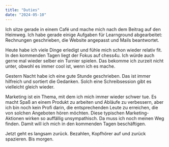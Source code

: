 ```yaml
---
title: "Duties"
date: "2024-05-10"
---
```


Ich sitze gerade in einem Café und mache mich nach dem Beitrag auf den Heimweg. Ich habe gerade einige Aufgaben für Learnground abgearbeitet: Rechnungen geschrieben, die Website angepasst und Mails beantwortet.

Heute habe ich viele Dinge erledigt und fühle mich schon wieder relativ fit. In den kommenden Tagen liegt der Fokus auf chess4u. Ich würde auch gerne mal wieder selber ein Turnier spielen. Das bekomme ich zurzeit nicht unter, obwohl es immer cool ist, wenn ich es mache.

Gestern Nacht habe ich eine gute Stunde geschrieben. Das ist immer hilfreich und sortiert die Gedanken. Solch eine Schreibsession gibt es vielleicht gleich wieder.

Marketing ist ein Thema, mit dem ich mich immer wieder schwer tue. Es macht Spaß an einem Produkt zu arbeiten und Abläufe zu verbessern, aber ich bin noch kein Profi darin, die entsprechenden Leute zu erreichen, die von solchen Angeboten hören möchten. Diese typischen Marketing-Aktionen wirken so auffällig unsympathisch. Da muss ich noch meinen Weg finden. Damit will ich mich in den kommenden Tagen beschäftigen.

Jetzt geht es langsam zurück. Bezahlen, Kopfhörer auf und zurück spazieren. Bis morgen.
